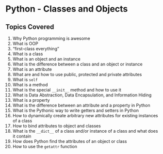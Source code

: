 # Python - Classes and Objects

## Topics Covered
1. Why Python programming is awesome
2. What is OOP
3. “first-class everything”
4. What is a class
5. What is an object and an instance
6. What is the difference between a class and an object or instance
7. What is an attribute
8. What are and how to use public, protected and private attributes
9. What is `self`
10. What is a method
11. What is the special `__init__` method and how to use it
12. What is Data Abstraction, Data Encapsulation, and Information Hiding
13. What is a property
14. What is the difference between an attribute and a property in Python
15. What is the Pythonic way to write getters and setters in Python
16. How to dynamically create arbitrary new attributes for existing instances of a class
17. How to bind attributes to object and classes
18. What is the `__dict__` of a class and/or instance of a class and what does it contain
19. How does Python find the attributes of an object or class
20. How to use the `getattr` function